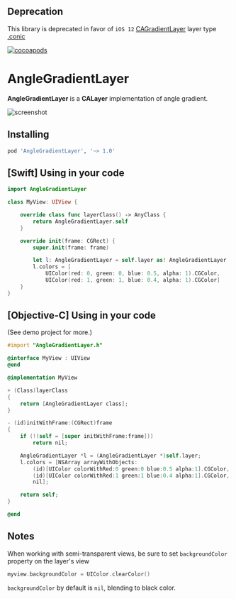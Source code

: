 ## Deprecation

This library is deprecated in favor of `iOS 12` [CAGradientLayer](https://developer.apple.com/documentation/quartzcore/cagradientlayer) layer type [.conic](https://developer.apple.com/documentation/quartzcore/cagradientlayertype)


[![cocoapods](https://img.shields.io/cocoapods/v/AngleGradientLayer.svg)](https://cocoapods.org/pods/AngleGradientLayer)

# AngleGradientLayer

**AngleGradientLayer** is a **CALayer** implementation of angle gradient.

![screenshot](https://github.com/paiv/AngleGradientLayer/raw/master/screenshot.png)

## Installing

```ruby
pod 'AngleGradientLayer', '~> 1.0'
```

## [Swift] Using in your code

```swift
import AngleGradientLayer

class MyView: UIView {

    override class func layerClass() -> AnyClass {
        return AngleGradientLayer.self
    }

    override init(frame: CGRect) {
        super.init(frame: frame)

        let l: AngleGradientLayer = self.layer as! AngleGradientLayer
        l.colors = [
            UIColor(red: 0, green: 0, blue: 0.5, alpha: 1).CGColor,
            UIColor(red: 1, green: 1, blue: 0.4, alpha: 1).CGColor]
    }
}
```

## [Objective-C] Using in your code

(See demo project for more.)

```objective-c
#import "AngleGradientLayer.h"

@interface MyView : UIView
@end

@implementation MyView

+ (Class)layerClass
{
	return [AngleGradientLayer class];
}

- (id)initWithFrame:(CGRect)frame
{
	if (!(self = [super initWithFrame:frame]))
		return nil;

	AngleGradientLayer *l = (AngleGradientLayer *)self.layer;
	l.colors = [NSArray arrayWithObjects:
		(id)[UIColor colorWithRed:0 green:0 blue:0.5 alpha:1].CGColor,
		(id)[UIColor colorWithRed:1 green:1 blue:0.4 alpha:1].CGColor,
		nil];

	return self;
}

@end
```

## Notes

When working with semi-transparent views, be sure to set `backgroundColor` property on the layer's view

```swift
myview.backgroundColor = UIColor.clearColor()
```

`backgroundColor` by default is `nil`, blending to black color.
